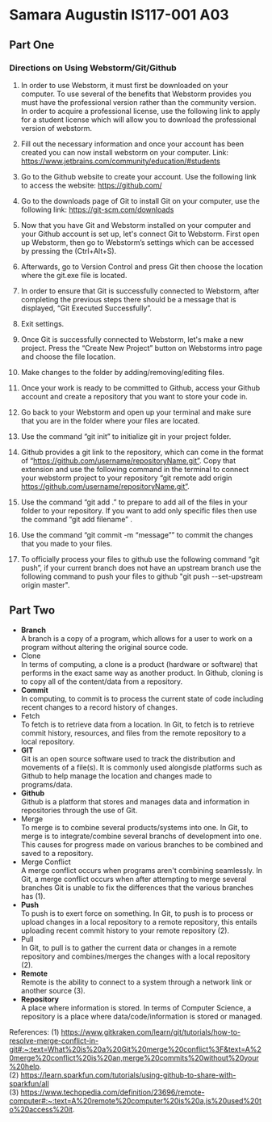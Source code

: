 # Samara Augustin IS117-001 A03
## Part One
### Directions on Using Webstorm/Git/Github
1. In order to use Webstorm, it must first be downloaded on your computer. 
To use several of the benefits that Webstorm provides you must have the professional version rather than the community version. 
In order to acquire a professional license, use the following link to apply for a student license which will allow you to download the professional version of webstorm. 

1. Fill out the necessary information and once 
your account has been created you can now install webstorm on your computer.
Link: https://www.jetbrains.com/community/education/#students 

1. Go to the Github website to create your account. Use the following link to access the website: https://github.com/ 

1. Go to the downloads page of Git to install Git on your computer, use the following link:
https://git-scm.com/downloads

1. Now that you have Git and Webstorm installed on your computer and your Github account is set up, let's connect Git to Webstorm. First open up Webstorm, 
then go to Webstorm’s settings which can be accessed by pressing the (Ctrl+Alt+S).

1. Afterwards, go to Version Control and press Git then choose the location where the git.exe file is located.

1. In order to ensure that Git is successfully connected to Webstorm, after completing the previous steps there should be a message that is displayed, “Git Executed Successfully”.

1. Exit settings.

1. Once Git is successfully connected to Webstorm, let's make a new project. Press the “Create New Project” button on Webstorms intro page and choose the file location. 

1. Make changes to the folder by adding/removing/editing files. 

1. Once your work is ready to be committed to Github, access your Github account and create a repository that you want to store your code in.

1. Go back to your Webstorm and open up your terminal and make sure that you are in the folder where your files are located.

1. Use the command “git init” to initialize git in your project folder.

1. Github provides a git link to the repository, which can come in the format of 
“https://github.com/username/repositoryName.git”. 
Copy that extension and use the following command in the terminal to 
connect your webstorm project to your repository “git remote add origin https://github.com/username/repositoryName.git”. 

1. Use the command “git add .” to prepare to add all of the files in your folder to your repository. If you want to add only specific files then use the command “git add filename” .

1. Use the command “git commit -m “message””  to commit the changes that you made to your files.

1. To officially process your files to github use the following command “git push”, if your current branch does not have an upstream branch use the following command to push your files to github "git push --set-upstream origin master".


## Part Two
- __Branch__\
A branch is a copy of a program, which allows for a user to work on a program without altering the original source code.
- Clone\
In terms of computing, a clone is a product (hardware or software) that performs in the exact same way as another product. In Github, cloning is to copy all of the content/data from a repository.
- __Commit__\
In computing, to commit is to process the current state of code including recent changes to a record history of changes.
- Fetch\
To fetch is to retrieve data from a location. In Git, to fetch is to retrieve commit history, resources, and files from the remote repository to a local repository.
- __GIT__\
Git is an open source software used to track the distribution and movements of a file(s). It is commonly used alongisde platforms such as Github to help manage the location and changes made to programs/data.
- __Github__\
Github is a platform that stores and manages data and information in repositories through the use of Git.
- Merge\
To merge is to combine several products/systems into one. In Git, to merge is to integrate/combine several branchs of development into one. This causes for progress made on various branches to be combined and saved to a repository.
- Merge Conflict\
A merge conflict occurs when programs aren't combining seamlessly. In Git, a merge conflict occurs when after attempting to merge several branches Git is unable to fix the differences that the various branches has (1).
- __Push__\
To push is to exert force on something. In Git, to push is to process or upload changes in a local repository to a remote repository, this entails uploading recent commit history to your remote repository (2).
- Pull\
In Git, to pull is to gather the current data or changes in a remote repository and combines/merges the changes with a local repository (2).
- __Remote__\
Remote is the ability to connect to a system through a network link or another source (3).
- __Repository__\
A place where information is stored. In terms of Computer Science, a repository is a place where data/code/information is stored or managed.

References:
(1) https://www.gitkraken.com/learn/git/tutorials/how-to-resolve-merge-conflict-in-git#:~:text=What%20is%20a%20Git%20merge%20conflict%3F&text=A%20merge%20conflict%20is%20an,merge%20commits%20without%20your%20help. \
(2) https://learn.sparkfun.com/tutorials/using-github-to-share-with-sparkfun/all \
(3) https://www.techopedia.com/definition/23696/remote-computer#:~:text=A%20remote%20computer%20is%20a,is%20used%20to%20access%20it.
